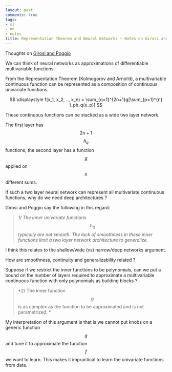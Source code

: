 ```yaml
---
layout: post
comments: true
tags:
- ml
- nn
- notes
title: Representation Theorem and Neural Networks — Notes on Girosi and Poggio
---
```


Thoughts on [Girosi and Poggio](http://cbcl.mit.edu/people/poggio/journals/girosi-poggio-NeuralComputation-1989.pdf)

We can think of neural networks as approximations of differentiable multivariable functions. 

From the Representation Theorem (Kolmogorov and Arnol’d), a multivariable continuous function can be represented as a composition of continuous univariate functions.

$$
  \displaystyle f(x_1, x_2, .., x_n) = \sum_{q=1}^{2n+1}g[\sum_{p=1}^{n} l_ph_q(x_p)]
$$

These continuous functions can be stacked as a wide two layer network.

The first layer has $$2n+1$$ $$h_q$$ functions, the second layer has a function $$g$$ applied on $$n$$ different sums.

If such a two layer neural network can represent all multivariate continuous functions, why do we need deep architectures ?

Girosi and Poggio say the following in this regard:

>*1/ The inner univariate functions $$h_q$$ typically are not smooth. The lack of smoothness in these inner functions limit a two layer network architecture to generalize.*

I think this relates to the shallow/wide (vs) narrow/deep networks argument.

How are smoothness, continuity and generalizability related ?

Suppose if we restrict the inner functions to be polynomials, can we put a bound on the number of layers required to approximate a multivariable continuous function with only polynomials as building blocks ?

>*2/ The inner function $$g$$ is as complex as the function to be approximated and is not parametrized. *

My interpretation of this argument is that is we cannot put knobs on a generic function $$g$$ and tune it to approximate the function $$f$$ we want to learn. This makes it impractical to learn the univariate functions from data.
